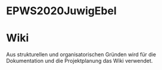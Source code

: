 
# EPWS2020JuwigEbel

# Wiki 
Aus strukturellen und organisatorischen Gründen wird für die Dokumentation und die Projektplanung das Wiki verwendet. 